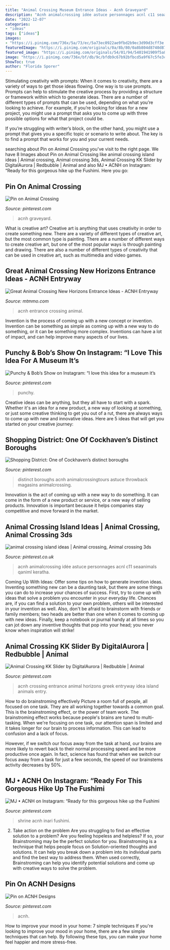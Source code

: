 ```yaml
---
title: "Animal Crossing Museum Entrance Ideas - Acnh Graveyard"
description: "Acnh animalcrossing idée astuce personnages acnl c11 seaanimals qaniml keratha"
date: "2022-12-07"
categories:
- "ideas"
tags: ["ideas"]
images:
- "https://i.pinimg.com/736x/5a/73/ec/5a73ec0922ae9fbd2b9ec3d99d3cff3e.jpg"
featuredImage: "https://i.pinimg.com/originals/0a/8b/80/0a8b804d8740d877cdd64be0f45d6dca.png"
featured_image: "https://i.pinimg.com/originals/54/01/94/5401941909f5a82837887d92e477eb3c.jpg"
image: "https://i.pinimg.com/736x/bf/db/9c/bfdb9c67b92bfbcd5a9f67c5fe3c47f9.jpg"
ShowToc: true
author: "Florida Sporer"
---
```



Stimulating creativity with prompts:
When it comes to creativity, there are a variety of ways to get those ideas flowing. One way is to use prompts. Prompts can help to stimulate the creative process by providing a structure or framework within which to generate ideas.
There are a number of different types of prompts that can be used, depending on what you’re looking to achieve. For example, if you’re looking for ideas for a new project, you might use a prompt that asks you to come up with three possible options for what that project could be.

If you’re struggling with writer’s block, on the other hand, you might use a prompt that gives you a specific topic or scenario to write about. The key is to find a prompt that works for you and your current needs.

	

		
searching about Pin on Animal Crossing you've visit to the right page. We have 8 Images about Pin on Animal Crossing like animal crossing island ideas | Animal crossing, Animal crossing 3ds, Animal Crossing KK Slider by DigitalAurora | Redbubble | Animal and also MJ • ACNH on Instagram: “Ready for this gorgeous hike up the Fushimi. Here you go:
		
    
## Pin On Animal Crossing

<img loading=lazy src="https://i.pinimg.com/originals/54/01/94/5401941909f5a82837887d92e477eb3c.jpg" onerror="this.onerror=null;this.src='https://tse1.mm.bing.net/th?id=OIP.5DcMV54SYWbsAS9GM5vjiwHaEK&amp;pid=15.1';" alt="Pin on Animal Crossing">

_Source: pinterest.com_

>acnh graveyard. 

	

What is creative art?
Creative art is anything that uses creativity in order to create something new. There are a variety of different types of creative art, but the most common type is painting. There are a number of different ways to create creative art, but one of the most popular ways is through painting and drawing. There are also a number of different types of creativity that can be used in creative art, such as multimedia and video games.

    
## Great Animal Crossing New Horizons Entrance Ideas - ACNH Entryway

<img loading=lazy src="https://www.mtmmo.com/upload/20200813/6373293233803233134811072.png" onerror="this.onerror=null;this.src='https://tse2.mm.bing.net/th?id=OIP.s-2J75qse7Mz9FBSR5bjIgHaEK&amp;pid=15.1';" alt="Great Animal Crossing New Horizons Entrance Ideas - ACNH Entryway">

_Source: mtmmo.com_

>acnh entrance crossing animal. 

	

Invention is the process of coming up with a new concept or invention. Invention can be something as simple as coming up with a new way to do something, or it can be something more complex. Inventions can have a lot of impact, and can help improve many aspects of our lives.

    
## Punchy &amp; Bob’s Show On Instagram: “I Love This Idea For A Museum It’s

<img loading=lazy src="https://i.pinimg.com/736x/5a/73/ec/5a73ec0922ae9fbd2b9ec3d99d3cff3e.jpg" onerror="this.onerror=null;this.src='https://tse2.mm.bing.net/th?id=OIP.Sd-mTURdyQzjC5kBtERdTgHaEU&amp;pid=15.1';" alt="Punchy &amp; Bob’s Show on Instagram: “I love this idea for a museum it’s">

_Source: pinterest.com_

>punchy. 

	

Creative ideas can be anything, but they all have to start with a spark. Whether it's an idea for a new product, a new way of looking at something, or just some creative thinking to get you out of a rut, there are always ways to come up with new and innovative ideas. Here are 5 ideas that will get you started on your creative journey: 

    
## Shopping District: One Of Cockhaven’s Distinct Boroughs

<img loading=lazy src="https://i.pinimg.com/originals/0a/8b/80/0a8b804d8740d877cdd64be0f45d6dca.png" onerror="this.onerror=null;this.src='https://tse2.mm.bing.net/th?id=OIP.gMcZyHatLzzOLF0NltcV1gHaEK&amp;pid=15.1';" alt="Shopping District: One of Cockhaven’s distinct boroughs">

_Source: pinterest.com_

>distinct boroughs acnh animalcrossingtours astuce throwback magasins animalcrossing. 

	

Innovation is the act of coming up with a new way to do something. It can come in the form of a new product or service, or a new way of selling products. Innovation is important because it helps companies stay competitive and move forward in the market.

    
## Animal Crossing Island Ideas | Animal Crossing, Animal Crossing 3ds

<img loading=lazy src="https://i.pinimg.com/736x/63/5d/25/635d250342d3da221e316965fca97108.jpg" onerror="this.onerror=null;this.src='https://tse4.mm.bing.net/th?id=OIP.Zjx5HyhK6dGNArFAd0XhAgHaHa&amp;pid=15.1';" alt="animal crossing island ideas | Animal crossing, Animal crossing 3ds">

_Source: pinterest.co.uk_

>acnh animalcrossing idée astuce personnages acnl c11 seaanimals qaniml keratha. 

	

Coming Up With Ideas: Offer some tips on how to generate invention ideas.
Inventing something new can be a daunting task, but there are some things you can do to increase your chances of success. First, try to come up with ideas that solve a problem you encounter in your everyday life. Chances are, if you can find a solution to your own problem, others will be interested in your invention as well. Also, don't be afraid to brainstorm with friends or family members; two heads are better than one when it comes to coming up with new ideas. Finally, keep a notebook or journal handy at all times so you can jot down any inventive thoughts that pop into your head; you never know when inspiration will strike!

    
## Animal Crossing KK Slider By DigitalAurora | Redbubble | Animal

<img loading=lazy src="https://i.pinimg.com/736x/bf/7c/5d/bf7c5d9ac1844dea20dc09279c4e359d.jpg" onerror="this.onerror=null;this.src='https://tse4.mm.bing.net/th?id=OIP._LskGjkAjY0j0thB35GeJQHaEJ&amp;pid=15.1';" alt="Animal Crossing KK Slider by DigitalAurora | Redbubble | Animal">

_Source: pinterest.com_

>acnh crossing entrance animal horizons greek entryway idea island animals entry. 

	

How to do brainstroming effectively
Picture a room full of people, all focused on one task. They are all working together towards a common goal. This is the brainstroming effect, or the power of team work.
The brainstroming effect works because people's brains are tuned to multi-tasking. When we're focusing on one task, our attention span is limited and it takes longer for our brain to process information. This can lead to confusion and a lack of focus.

However, if we switch our focus away from the task at hand, our brains are more likely to revert back to their normal processing speed and be more productive once again. In fact, science has found that when we switch our focus away from a task for just a few seconds, the speed of our brainstems activity decreases by 50%.

    
## MJ • ACNH On Instagram: “Ready For This Gorgeous Hike Up The Fushimi

<img loading=lazy src="https://i.pinimg.com/736x/76/ce/63/76ce63a5d79052247f464ce3f79642fb.jpg" onerror="this.onerror=null;this.src='https://tse2.mm.bing.net/th?id=OIP.4jivMUWflNSoZ9AXy3QRZQHaEK&amp;pid=15.1';" alt="MJ • ACNH on Instagram: “Ready for this gorgeous hike up the Fushimi">

_Source: pinterest.com_

>shrine acnh inari fushimi. 

	

2. Take action on the problem
Are you struggling to find an effective solution to a problem? Are you feeling hopeless and helpless? If so, your Brainstroming may be the perfect solution for you. Brainstroming is a technique that helps people focus on Solution-oriented thoughts and solutions. It can help you break down a problem into its individual parts and find the best way to address them. When used correctly, Brainstroming can help you identify potential solutions and come up with creative ways to solve the problem.

    
## Pin On ACNH Designs

<img loading=lazy src="https://i.pinimg.com/736x/bf/db/9c/bfdb9c67b92bfbcd5a9f67c5fe3c47f9.jpg" onerror="this.onerror=null;this.src='https://tse4.mm.bing.net/th?id=OIP.xdvJEYLjou_yByLynVC6VgHaEK&amp;pid=15.1';" alt="Pin on ACNH Designs">

_Source: pinterest.com_

>acnh. 

	

How to improve your mood in your home: 7 simple techniques
If you're looking to improve your mood in your home, there are a few simple techniques that can help. By following these tips, you can make your home feel happier and more stress-free.

